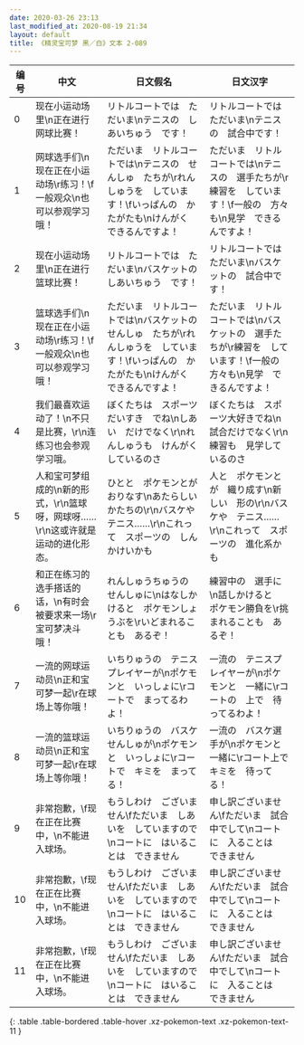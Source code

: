 ```yaml
---
date: 2020-03-26 23:13
last_modified_at: 2020-08-19 21:34
layout: default
title: 《精灵宝可梦 黑／白》文本 2-089
---
```

| 编号 | 中文 | 日文假名 | 日文汉字 |
| ---- | ---- | ---- | --- |
| 0 | 现在小运动场里\n正在进行网球比赛！ | リトルコートでは　ただいま\nテニスの　しあいちゅう　です！ | リトルコートでは　ただいま\nテニスの　試合中です！ |
| 1 | 网球选手们\n现在正在小运动场\r练习！\f一般观众\n也可以参观学习哦！ | ただいま　リトルコートでは\nテニスの　せんしゅ　たちが\rれんしゅうを　しています！\fいっぱんの　かたがたも\nけんがく　できるんですよ！ | ただいま　リトルコートでは\nテニスの　選手たちが\r練習を　しています！\f一般の　方々も\n見学　できるんですよ！ |
| 2 | 现在小运动场里\n正在进行篮球比赛！ | リトルコートでは　ただいま\nバスケットの　しあいちゅう　です！ | リトルコートでは　ただいま\nバスケットの　試合中です！ |
| 3 | 篮球选手们\n现在正在小运动场\r练习！\f一般观众\n也可以参观学习哦！ | ただいま　リトルコートでは\nバスケットの　せんしゅ　たちが\rれんしゅうを　しています！\fいっぱんの　かたがたも\nけんがく　できるんですよ！ | ただいま　リトルコートでは\nバスケットの　選手たちが\r練習を　しています！\f一般の　方々も\n見学　できるんですよ！ |
| 4 | 我们最喜欢运动了！\n不只是比赛，\r\n连练习也会参观学习哦。 | ぼくたちは　スポーツだいすき　でね\nしあい　だけでなく\r\nれんしゅうも　けんがく　しているのさ | ぼくたちは　スポーツ大好きでね\n試合だけでなく\r\n練習も　見学しているのさ |
| 5 | 人和宝可梦组成的\n新的形式，\r\n篮球呀，网球呀……\r\n这或许就是运动的进化形态。 | ひとと　ポケモンとが　おりなす\nあたらしい　かたちの\r\nバスケや　テニス……\r\nこれって　スポーツの　しんかけいかも | 人と　ポケモンとが　織り成す\n新しい　形の\r\nバスケや　テニス……\r\nこれって　スポーツの　進化系かも |
| 6 | 和正在练习的选手搭话的话，\n有时会被要求来一场\r宝可梦决斗哦！ | れんしゅうちゅうの　せんしゅに\nはなしかけると　ポケモンしょうぶを\rいどまれることも　あるぞ！ | 練習中の　選手に\n話しかけると　ポケモン勝負を\r挑まれることも　あるぞ！ |
| 7 | 一流的网球运动员\n正和宝可梦一起\r在球场上等你哦！ | いちりゅうの　テニスプレイヤーが\nポケモンと　いっしょに\rコートで　まってるわよ！ | 一流の　テニスプレイヤーが\nポケモンと　一緒に\rコートの　上で　待ってるわよ！ |
| 8 | 一流的篮球运动员\n正和宝可梦一起\r在球场上等你哦！ | いちりゅうの　バスケせんしゅが\nポケモンと　いっしょに\rコートで　キミを　まってる！ | 一流の　バスケ選手が\nポケモンと　一緒に\rコート上で　キミを　待ってる！ |
| 9 | 非常抱歉，\f现在正在比赛中，\n不能进入球场。 | もうしわけ　ございません\fただいま　しあいを　していますので\nコートに　はいることは　できません | 申し訳ございません\fただいま　試合中でして\nコートに　入ることは　できません |
| 10 | 非常抱歉，\f现在正在比赛中，\n不能进入球场。 | もうしわけ　ございません\fただいま　しあいを　していますので\nコートに　はいることは　できません | 申し訳ございません\fただいま　試合中でして\nコートに　入ることは　できません |
| 11 | 非常抱歉，\f现在正在比赛中，\n不能进入球场。 | もうしわけ　ございません\fただいま　しあいを　していますので\nコートに　はいることは　できません | 申し訳ございません\fただいま　試合中でして\nコートに　入ることは　できません |
{: .table .table-bordered .table-hover .xz-pokemon-text .xz-pokemon-text-11 }